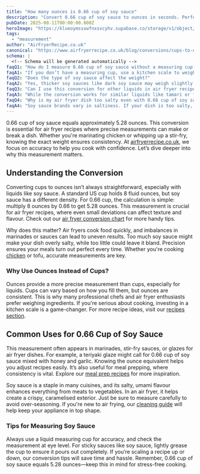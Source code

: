 ```yaml
---
title: "How many ounces is 0.66 cup of soy sauce"
description: "Convert 0.66 cup of soy sauce to ounces in seconds. Perfect for air fryer recipes and precise cooking measurements."
pubDate: 2025-08-11T00:00:00.000Z
heroImage: "https://klueoymssxwfnxsvcyhv.supabase.co/storage/v1/object/public/Shmucket/how-many-ounces-is-066-cup-of-soy-sauce.webp"
tags:
  - "measurement"
author: "AirFryerRecipe.co.uk"
canonical: "https://www.airfryerrecipe.co.uk/blog/conversions/cups-to-ounces/how-many-ounces-is-066-cup-of-soy-sauce"
schema: |
  <!-- Schema will be generated automatically -->
faqQ1: "How do I measure 0.66 cup of soy sauce without a measuring cup?"
faqA1: "If you don’t have a measuring cup, use a kitchen scale to weigh 5.28 ounces of soy sauce instead. Alternatively, you can estimate using tablespoons—0.66 cup is roughly 10.5 tablespoons."
faqQ2: "Does the type of soy sauce affect the weight?"
faqA2: "Yes, thicker soy sauces like dark soy sauce may weigh slightly more due to higher density. However, for most recipes, the difference is minimal, and 0.66 cup will still be close to 5.28 ounces."
faqQ3: "Can I use this conversion for other liquids in air fryer recipes?"
faqA3: "While the conversion works for similar liquids like tamari or fish sauce, thicker liquids (e.g., honey) will differ. Always check a conversion chart for accuracy."
faqQ4: "Why is my air fryer dish too salty even with 0.66 cup of soy sauce?"
faqA4: "Soy sauce brands vary in saltiness. If your dish is too salty, try using low-sodium soy sauce or reducing the amount slightly. Taste as you go to adjust flavours."
---
```

<p>0.66 cup of soy sauce equals approximately 5.28 ounces. This conversion is essential for air fryer recipes where precise measurements can make or break a dish. Whether you're marinating chicken or whipping up a stir-fry, knowing the exact weight ensures consistency. At <a href=https://www.airfryerrecipe.co.uk>airfryerrecipe.co.uk</a>, we focus on accuracy to help you cook with confidence. Let’s dive deeper into why this measurement matters.</p>  

<h2>Understanding the Conversion</h2>  
<p>Converting cups to ounces isn’t always straightforward, especially with liquids like soy sauce. A standard US cup holds 8 fluid ounces, but soy sauce has a different density. For 0.66 cup, the calculation is simple: multiply 8 ounces by 0.66 to get 5.28 ounces. This measurement is crucial for air fryer recipes, where even small deviations can affect texture and flavour. Check out our <a href=https://www.airfryerrecipe.co.uk/air-fryer-conversion-chart>air fryer conversion chart</a> for more handy tips.</p>  

<p>Why does this matter? Air fryers cook food quickly, and imbalances in marinades or sauces can lead to uneven results. Too much soy sauce might make your dish overly salty, while too little could leave it bland. Precision ensures your meals turn out perfect every time. Whether you're cooking <a href=https://www.airfryerrecipe.co.uk/recipe-category/chicken>chicken</a> or tofu, accurate measurements are key.</p>  

<h3>Why Use Ounces Instead of Cups?</h3>  
<p>Ounces provide a more precise measurement than cups, especially for liquids. Cups can vary based on how you fill them, but ounces are consistent. This is why many professional chefs and air fryer enthusiasts prefer weighing ingredients. If you're serious about cooking, investing in a kitchen scale is a game-changer. For more recipe ideas, visit our <a href=https://www.airfryerrecipe.co.uk/recipes>recipes section</a>.</p>  

<h2>Common Uses for 0.66 Cup of Soy Sauce</h2>  
<p>This measurement often appears in marinades, stir-fry sauces, or glazes for air fryer dishes. For example, a teriyaki glaze might call for 0.66 cup of soy sauce mixed with honey and garlic. Knowing the ounce equivalent helps you adjust recipes easily. It’s also useful for meal prepping, where consistency is vital. Explore our <a href=https://www.airfryerrecipe.co.uk/recipe-category/meal-prep>meal prep recipes</a> for more inspiration.</p>  

<p>Soy sauce is a staple in many cuisines, and its salty, umami flavour enhances everything from meats to vegetables. In an air fryer, it helps create a crispy, caramelised exterior. Just be sure to measure carefully to avoid over-seasoning. If you're new to air frying, our <a href=https://www.airfryerrecipe.co.uk/air-fryer-cleaner>cleaning guide</a> will help keep your appliance in top shape.</p>  

<h3>Tips for Measuring Soy Sauce</h3>  
<p>Always use a liquid measuring cup for accuracy, and check the measurement at eye level. For sticky sauces like soy sauce, lightly grease the cup to ensure it pours out completely. If you’re scaling a recipe up or down, our conversion tips will save time and hassle. Remember, 0.66 cup of soy sauce equals 5.28 ounces—keep this in mind for stress-free cooking.</p>
